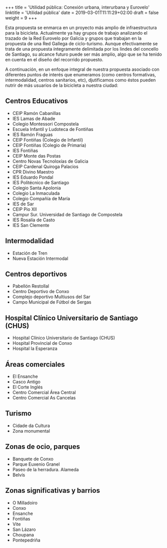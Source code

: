 +++
title = 'Utilidad pública: Conexión urbana, interurbana y Eurovelo'
linktitle = 'Utilidad pública'
date = 2019-03-01T11:11:29+02:00
draft = false
weight = 9
+++

Esta propuesta se enmarca en un proyecto más amplio de infraestructura para la bicicleta. Actualmente ya hay grupos de trabajo analizando el trazado de la Red Eurovelo por Galicia y grupos que trabajan en la propuesta de una Red Gallega de ciclo-turismo. Aunque efectivamente se trata de una propuesta íntegramente delimitada por los lindes del concello de Santiago, su alcance futuro puede ser más amplio, algo que se ha tenido en cuenta en el diseño del recorrido propuesto.

A continuación, en un enfoque integral de nuestra propuesta asociado con diferentes puntos de interés que enumeramos (como centros formativas, intermodalidad, centros sanitarios, etc), djutificamos como éstos pueden nutrir de más usuarios de la bicicleta a nuestra ciudad:

## Centros Educativos

- CEIP Ramón Cabanillas
- IES Lamas de Abade
- Colegio Montessori Compostela
- Escuela Infantil y Ludoteca de Fontiñas
- IES Ramón Fraguas
- CEIP Fontiñas (Colegio de Infantil)
- CEIP Fontiñas (Colegio de Primaria)
- IES Fontiñas
- CEIP Monte das Postas
- Centro Novas Tecnoloxías de Galicia
- CEIP Cardenal Quiroga Palacios
- CPR Divino Maestro
- IES Eduardo Pondal
- IES Politécnico de Santiago
- Colegio Santa Apolonia
- Colegio La Inmaculada
- Colegio Compañía de María
- IES de Sar
- CEIP Pio XII
- Campur Sur. Universidad de Santiago de Compostela
- IES Rosalía de Casto
- IES San Clemente

## Intermodalidad

- Estación de Tren
- Nueva Estación Intermodal

## Centros deportivos

- Pabellón Restollal
- Centro Deportivo de Conxo
- Complejo deportivo Multiusos del Sar
- Campo Municipal de Fútbol de Sergas

## Hospital Clínico Universitario de Santiago (CHUS)

- Hospital Clínico Universitario de Santiago (CHUS)
- Hospital Provincial de Conxo
- Hospital la Esperanza

## Áreas comerciales

- El Ensanche
- Casco Antigo
- El Corte Inglés
- Centro Comercial Área Central
- Centro Comercial As Cancelas

## Turismo

- Cidade da Cultura
- Zona monumental

## Zonas de ocio, parques

- Banquete de Conxo
- Parque Euxenio Granel
- Paseo de la herradura. Alameda
- Belvís

## Zonas significativas y barrios

- O Milladoiro
- Conxo
- Ensanche
- Fontiñas
- Vite
- San Lázaro
- Choupana
- Pontepedriña
